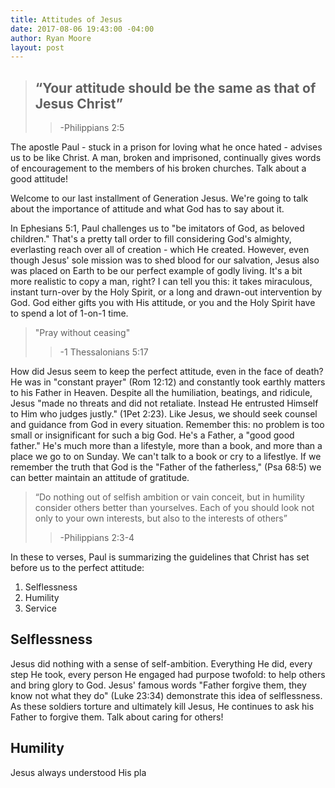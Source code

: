 ```yaml
---
title: Attitudes of Jesus
date: 2017-08-06 19:43:00 -04:00
author: Ryan Moore
layout: post
---
```


> ## “Your attitude should be the same as that of Jesus Christ”
>
> > -Philippians 2:5

The apostle Paul - stuck in a prison for loving what he once hated - advises us to be like Christ. A man, broken and imprisoned, continually gives words of encouragement to the members of his broken churches. Talk about a good attitude!

Welcome to our last installment of Generation Jesus. We're going to talk about the importance of attitude and what God has to say about it.

In Ephesians 5:1, Paul challenges us to "be imitators of God, as beloved children." That's a pretty tall order to fill considering God's almighty, everlasting reach over all of creation - which He created. However, even though Jesus' sole mission was to shed blood for our salvation, Jesus also was placed on Earth to be our perfect example of godly living. It's a bit more realistic to copy a man, right? I can tell you this: it takes miraculous, instant turn-over by the Holy Spirit, or a long and drawn-out intervention by God. God either gifts you with His attitude, or you and the Holy Spirit have to spend a lot of 1-on-1 time.

>"Pray without ceasing"
>> -1 Thessalonians  5:17

How did Jesus seem to keep the perfect attitude, even in the face of death? He was in "constant prayer" (Rom 12:12) and constantly took earthly matters to his Father in Heaven. Despite all the humiliation, beatings, and ridicule, Jesus "made no threats and did not retaliate. Instead He entrusted Himself to Him who judges justly." (1Pet 2:23). Like Jesus, we should seek counsel and guidance from God in every situation. Remember this: no problem is too small or insignificant for such a big God. He's a Father, a "good good father." He's much more than a lifestyle, more than a book, and more than a place we go to on Sunday. We can't talk to a book or cry to a lifestlye. If we remember the truth that God is the "Father of the fatherless," (Psa 68:5) we can better maintain an attitude of gratitude. 

>  “Do nothing out of selfish ambition or vain conceit, but in humility consider others better than yourselves. Each of you should look not only to your own interests, but also to the interests of others”
>> -Philippians 2:3-4

In these to verses, Paul is summarizing the guidelines that Christ has set before us to the perfect attitude:

1. Selflessness
2. Humility
3. Service

## Selflessness
Jesus did nothing with a sense of self-ambition. Everything He did, every step He took, every person He engaged had purpose twofold: to help others and bring glory to God. Jesus' famous words "Father forgive them, they know not what they do" (Luke 23:34) demonstrate this idea of selflessness. As these soldiers torture and ultimately kill Jesus, He continues to ask his Father to forgive them. Talk about caring for others! 

## Humility
Jesus always understood His pla